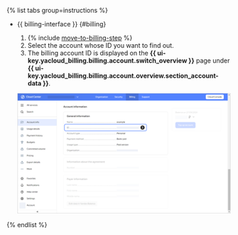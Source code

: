 {% list tabs group=instructions %}

- {{ billing-interface }} {#billing}

   1. {% include [move-to-billing-step](../../billing/_includes/move-to-billing-step.md) %}
   1. Select the account whose ID you want to find out.
   1. The billing account ID is displayed on the **{{ ui-key.yacloud_billing.billing.account.switch_overview }}** page under **{{ ui-key.yacloud_billing.billing.account.overview.section_account-data }}**.

   ![screen01](../../_assets/billing/concepts/billing-account/screen01.png)

{% endlist %}

